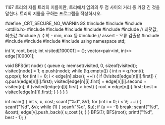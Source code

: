 1167 트리의 지름
트리의 지름이란, 트리에서 임의의 두 점 사이의 거리 중 가장 긴 것을 말한다. 트리의 지름을 구하는 프로그램을 작성하시오.



#define _CRT_SECURE_NO_WARNINGS
#include <numeric>
#include <cstdio>
#include <stdlib.h>
#include <iostream>
#include <cstring>
#include <string>
#include <algorithm>
#include <vector>
#include <climits>   // 최댓값, 최솟값
#include <cmath>   // 수학 - min, max 등
#include <cassert>   // assert - 오류 검출용
#include <queue>
#include <stack>
#include <deque>
#include <map>
#include <set>
using namespace std;

int V, root, best;
int visited[100001] = {};
vector<pair<int, int>> edge[100001];

void BFS(int node) {
	queue<int> q;
	memset(visited, 0, sizeof(visited));
	visited[node] = 1;
	q.push(node);
	while (!q.empty()) {
		int n = q.front();
		q.pop();
		for (int i = 0; i < edge[n].size(); ++i) {
			if (!visited[edge[n][i].first]) {
				q.push(edge[n][i].first);
				visited[edge[n][i].first] = edge[n][i].second + visited[n];
				if (visited[edge[n][i].first] > best) {
					root = edge[n][i].first;
					best = visited[edge[n][i].first];
				}
			}
		}
	}
}

int main() {
	int v, u, cost;
	scanf("%d", &V);
	for (int i = 0; i < V; ++i) {
		scanf("%d", &v);
		while (1) {
			scanf("%d", &u);
			if (u == -1)
				break;
			scanf("%d", &cost);
			edge[v].push_back({ u,cost });
		}
	}
	BFS(1);
	BFS(root);
	printf("%d", best - 1);
}
